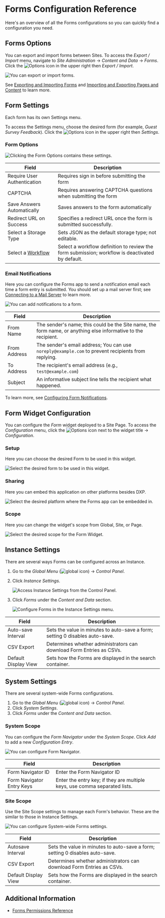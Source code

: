 # Forms Configuration Reference

Here's an overview of all the Forms configurations so you can quickly find a configuration you need.

## Forms Options

You can export and import forms between Sites. To access the _Export / Import_ menu, navigate to _Site Administration_ &rarr; _Content and Data_  &rarr; _Forms_. Click the ![Options](../../../images/icon-options.png) icon in the upper right then _Export / Import_.

![You can export or import forms.](./forms-configuration-reference/images/01.png)

See [Exporting and Importing Forms](./exporting-and-importing-forms.md) and [Importing and Exporting Pages and Content](../../../site-building/building-sites/importing-exporting-pages-and-content.md) to learn more.

## Form Settings

Each form has its own Settings menu.

To access the Settings menu, choose the desired form (for example, _Guest Survey Feedback_). Click the ![Options](../../../images/icon-options.png) icon in the upper right then _Settings_.

### Form Options

![Clicking the Form Options contains these settings.](./forms-configuration-reference/images/02.png)

| Field | Description |
| --- | --- |
| Require User Authentication | Requires sign in before submitting the form |
| CAPTCHA | Requires answering CAPTCHA questions when submitting the form |
| Save Answers Automatically | Saves answers to the form automatically |
| Redirect URL on Success | Specifies a redirect URL once the form is submitted successfully. |
| Select a Storage Type | Sets JSON as the default storage type; not editable. |
| Select a [Workflow](./advanced-forms-usage/using-forms-with-a-workflow.md) | Select a workflow definition to review the form submission; workflow is deactivated by default. |

### Email Notifications

Here you can configure the Forms app to send a notification email each time a form entry is submitted. You should set up a mail server first; see [Connecting to a Mail Server](../../../installation-and-upgrades/setting-up-liferay/configuring-mail/connecting-to-a-mail-server.md) to learn more.

![You can add notifications to a form.](./forms-configuration-reference/images/03.png)

| Field | Description |
| --- | --- |
| From Name | The sender's name; this could be the Site name, the form name, or anything else informative to the recipient. |
| From Address | The sender's email address; You can use `noreply@example.com` to prevent recipients from replying. |
| To Address | The recipient's email address (e.g., `test@example.com`) |
| Subject | An informative subject line tells the recipient what happened. |

To learn more, see [Configuring Form Notifications](../sharing-forms-and-managing-submissions/configuring-form-notifications.md).

## Form Widget Configuration

You can configure the _Form_ widget deployed to a Site Page. To access the _Configuration_ menu, click the ![Options](../../../images/icon-app-options.png) icon next to the widget title &rarr; _Configuration_.

### Setup

Here you can choose the desired Form to be used in this widget.

![Select the desired form to be used in this widget.](./forms-configuration-reference/images/04.png)

### Sharing

Here you can embed this application on other platforms besides DXP.

![Select the desired platform where the Forms app can be embedded in.](./forms-configuration-reference/images/05.png)

### Scope

Here you can change the widget's scope from Global, Site, or Page.

![Select the desired scope for the Form Widget.](./forms-configuration-reference/images/06.png)

## Instance Settings

There are several ways Forms can be configured across an Instance.

1. Go to the _Global Menu_ (![global icon](../../../images/icon-applications-menu.png)) &rarr; _Control Panel_.
1. Click _Instance Settings_.

    ![Access Instance Settings from the Control Panel.](./forms-configuration-reference/images/09.png)

1. Click _Forms_ under the _Content and Data_ section.

    ![Configure Forms in the Instance Settings menu.](./forms-configuration-reference/images/07.png)

| Field | Description |
| --- | --- |
| Auto-save Interval | Sets the value in minutes to auto-save a form; setting 0 disables auto-save. |
| CSV Export | Determines whether administrators can download Form Entries as CSVs. |
| Default Display View | Sets how the Forms are displayed in the search container. |

## System Settings

There are several system-wide Forms configurations.

1. Go to the _Global Menu_ (![global icon](../../../images/icon-applications-menu.png)) &rarr; _Control Panel_.
1. Click _System Settings_.
1. Click _Forms_ under the _Content and Data_ section.

### System Scope

You can configure the _Form Navigator_ under the _System Scope_. Click _Add_ to add a new _Configuration Entry_.

![You can configure Form Navigator.](./forms-configuration-reference/images/10.png)

| Field | Description |
| --- | --- |
| Form Navigator ID | Enter the Form Navigator ID |
| Form Navigator Entry Keys | Enter the entry key; if they are multiple keys, use comma separated lists. |

### Site Scope

Use the Site Scope settings to manage each Form's behavior. These are the similar to those in Instance Settings.

![You can configure System-wide Forms settings.](./forms-configuration-reference/images/08.png)

| Field | Description |
| --- | --- |
| Autosave Interval | Sets the value in minutes to auto-save a form; setting 0 disables auto-save. |
| CSV Export | Determines whether administrators can download Form Entries as CSVs. |
| Default Display View | Sets how the Forms are displayed in the search container. |

## Additional Information

* [Forms Permissions Reference](./forms-permissions-reference.md)
